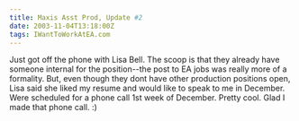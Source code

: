 ```yaml
---
title: Maxis Asst Prod, Update #2
date: 2003-11-04T13:18:00Z
tags: IWantToWorkAtEA.com
---
```

Just got off the phone with Lisa Bell. The scoop is that they already have someone internal for the position--the post to EA jobs was really more of a formality. But, even though they dont have other production positions open, Lisa said she liked my resume and would like to speak to me in December. Were scheduled for a phone call 1st week of December. Pretty cool. Glad I made that phone call. :)
